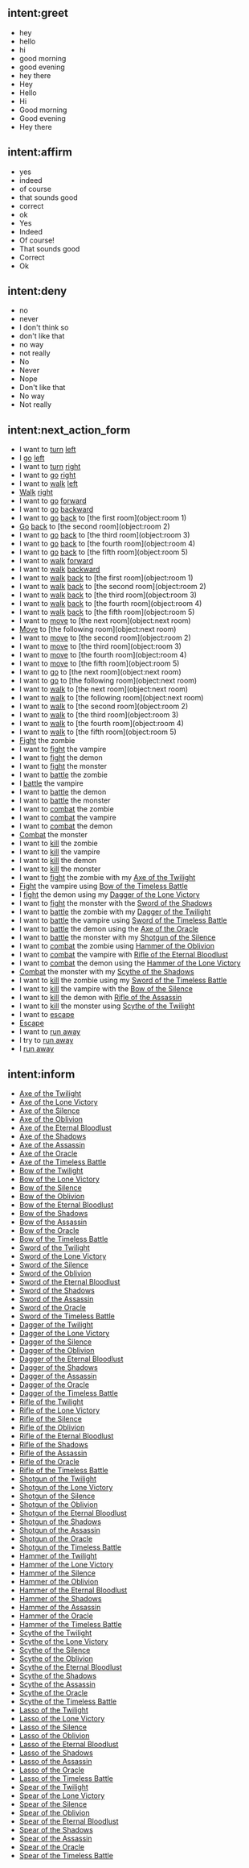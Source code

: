 ## intent:greet
- hey
- hello
- hi
- good morning
- good evening
- hey there
- Hey
- Hello
- Hi
- Good morning
- Good evening
- Hey there

## intent:affirm
- yes
- indeed
- of course
- that sounds good
- correct
- ok
- Yes
- Indeed
- Of course!
- That sounds good
- Correct
- Ok

## intent:deny
- no
- never
- I don't think so
- don't like that
- no way
- not really
- No
- Never
- Nope
- Don't like that
- No way
- Not really


## intent:next_action_form
- I want to [turn](next_action:move) [left](direction:left)
- I [go](next_action:move) [left](direction:left)
- I want to [turn](next_action:move) [right](direction:right)
- I want to [go](next_action:move) [right](direction:right)
- I want to [walk](next_action:move) [left](direction:left)
- [Walk](next_action:move) [right](direction:right)
- I want to [go](next_action:move) [forward](direction:forward)
- I want to [go](next_action:move) [backward](direction:backward)
- I want to [go](next_action:move) [back](direction:backward) to [the first room](object:room 1)
- [Go](next_action:move) [back](direction:backward) to [the second room](object:room 2)
- I want to [go](next_action:move) [back](direction:backward) to [the third room](object:room 3)
- I want to [go](next_action:move) [back](direction:backward) to [the fourth room](object:room 4)
- I want to [go](next_action:move) [back](direction:backward) to [the fifth room](object:room 5)
- I want to [walk](next_action:move) [forward](direction:forward)
- I want to [walk](next_action:move) [backward](direction:backward)
- I want to [walk](next_action:move) [back](direction:backward) to [the first room](object:room 1)
- I want to [walk](next_action:move) [back](direction:backward) to [the second room](object:room 2)
- I want to [walk](next_action:move) [back](direction:backward) to [the third room](object:room 3)
- I want to [walk](next_action:move) [back](direction:backward) to [the fourth room](object:room 4)
- I want to [walk](next_action:move) [back](direction:backward) to [the fifth room](object:room 5)
- I want to [move](next_action:move) to [the next room](object:next room)
- [Move](next_action:move) to [the following room](object:next room)
- I want to [move](next_action:move) to [the second room](object:room 2)
- I want to [move](next_action:move) to [the third room](object:room 3)
- I want to [move](next_action:move) to [the fourth room](object:room 4)
- I want to [move](next_action:move) to [the fifth room](object:room 5)
- I want to [go](next_action:move) to [the next room](object:next room)
- I want to [go](next_action:move) to [the following room](object:next room)
- I want to [walk](next_action:move) to [the next room](object:next room)
- I want to [walk](next_action:move) to [the following room](object:next room)
- I want to [walk](next_action:move) to [the second room](object:room 2)
- I want to [walk](next_action:move) to [the third room](object:room 3)
- I want to [walk](next_action:move) to [the fourth room](object:room 4)
- I want to [walk](next_action:move) to [the fifth room](object:room 5)
- [Fight](next_action:fight) the zombie
- I want to [fight](next_action:fight) the vampire
- I want to [fight](next_action:fight) the demon
- I want to [fight](next_action:fight) the monster
- I want to [battle](next_action:fight) the zombie
- I [battle](next_action:fight) the vampire
- I want to [battle](next_action:fight) the demon
- I want to [battle](next_action:fight) the monster
- I want to [combat](next_action:fight) the zombie
- I want to [combat](next_action:fight) the vampire
- I want to [combat](next_action:fight) the demon
- [Combat](next_action:fight) the monster
- I want to [kill](next_action:fight) the zombie
- I want to [kill](next_action:fight) the vampire
- I want to [kill](next_action:fight) the demon
- I want to [kill](next_action:fight) the monster
- I want to [fight](next_action:fight) the zombie with my [Axe of the Twilight](fight_with)
- [Fight](next_action:fight) the vampire using [Bow of the Timeless Battle](fight_with)
- I [fight](next_action:fight) the demon using my [Dagger of the Lone Victory](fight_with)
- I want to [fight](next_action:fight) the monster with the [Sword of the Shadows](fight_with)
- I want to [battle](next_action:fight) the zombie with my [Dagger of the Twilight](fight_with)
- I want to [battle](next_action:fight) the vampire using [Sword of the Timeless Battle](fight_with)
- I want to [battle](next_action:fight) the demon using the [Axe of the Oracle](fight_with)
- I want to [battle](next_action:fight) the monster with my [Shotgun of the Silence](fight_with)
- I want to [combat](next_action:fight) the zombie using [Hammer of the Oblivion](fight_with)
- I want to [combat](next_action:fight) the vampire with [Rifle of the Eternal Bloodlust](fight_with)
- I want to [combat](next_action:fight) the demon using the [Hammer of the Lone Victory](fight_with)
- [Combat](next_action:fight) the monster with my [Scythe of the Shadows](fight_with)
- I want to [kill](next_action:fight) the zombie using my [Sword of the Timeless Battle](fight_with)
- I want to [kill](next_action:fight) the vampire with the [Bow of the Silence](fight_with)
- I want to [kill](next_action:fight) the demon with [Rifle of the Assassin](fight_with)
- I want to [kill](next_action:fight) the monster using [Scythe of the Twilight](fight_with)
- I want to [escape](next_action:escape)
- [Escape](next_action:escape)
- I want to [run away](next_action:escape)
- I try to [run away](next_action:escape)
- I [run away](next_action:escape)

## intent:inform
- [Axe of the Twilight](fight_with)
- [Axe of the Lone Victory](fight_with)
- [Axe of the Silence](fight_with)
- [Axe of the Oblivion](fight_with)
- [Axe of the Eternal Bloodlust](fight_with)
- [Axe of the Shadows](fight_with)
- [Axe of the Assassin](fight_with)
- [Axe of the Oracle](fight_with)
- [Axe of the Timeless Battle](fight_with)
- [Bow of the Twilight](fight_with)
- [Bow of the Lone Victory](fight_with)
- [Bow of the Silence](fight_with)
- [Bow of the Oblivion](fight_with)
- [Bow of the Eternal Bloodlust](fight_with)
- [Bow of the Shadows](fight_with)
- [Bow of the Assassin](fight_with)
- [Bow of the Oracle](fight_with)
- [Bow of the Timeless Battle](fight_with)
- [Sword of the Twilight](fight_with)
- [Sword of the Lone Victory](fight_with)
- [Sword of the Silence](fight_with)
- [Sword of the Oblivion](fight_with)
- [Sword of the Eternal Bloodlust](fight_with)
- [Sword of the Shadows](fight_with)
- [Sword of the Assassin](fight_with)
- [Sword of the Oracle](fight_with)
- [Sword of the Timeless Battle](fight_with)
- [Dagger of the Twilight](fight_with)
- [Dagger of the Lone Victory](fight_with)
- [Dagger of the Silence](fight_with)
- [Dagger of the Oblivion](fight_with)
- [Dagger of the Eternal Bloodlust](fight_with)
- [Dagger of the Shadows](fight_with)
- [Dagger of the Assassin](fight_with)
- [Dagger of the Oracle](fight_with)
- [Dagger of the Timeless Battle](fight_with)
- [Rifle of the Twilight](fight_with)
- [Rifle of the Lone Victory](fight_with)
- [Rifle of the Silence](fight_with)
- [Rifle of the Oblivion](fight_with)
- [Rifle of the Eternal Bloodlust](fight_with)
- [Rifle of the Shadows](fight_with)
- [Rifle of the Assassin](fight_with)
- [Rifle of the Oracle](fight_with)
- [Rifle of the Timeless Battle](fight_with)
- [Shotgun of the Twilight](fight_with)
- [Shotgun of the Lone Victory](fight_with)
- [Shotgun of the Silence](fight_with)
- [Shotgun of the Oblivion](fight_with)
- [Shotgun of the Eternal Bloodlust](fight_with)
- [Shotgun of the Shadows](fight_with)
- [Shotgun of the Assassin](fight_with)
- [Shotgun of the Oracle](fight_with)
- [Shotgun of the Timeless Battle](fight_with)
- [Hammer of the Twilight](fight_with)
- [Hammer of the Lone Victory](fight_with)
- [Hammer of the Silence](fight_with)
- [Hammer of the Oblivion](fight_with)
- [Hammer of the Eternal Bloodlust](fight_with)
- [Hammer of the Shadows](fight_with)
- [Hammer of the Assassin](fight_with)
- [Hammer of the Oracle](fight_with)
- [Hammer of the Timeless Battle](fight_with)
- [Scythe of the Twilight](fight_with)
- [Scythe of the Lone Victory](fight_with)
- [Scythe of the Silence](fight_with)
- [Scythe of the Oblivion](fight_with)
- [Scythe of the Eternal Bloodlust](fight_with)
- [Scythe of the Shadows](fight_with)
- [Scythe of the Assassin](fight_with)
- [Scythe of the Oracle](fight_with)
- [Scythe of the Timeless Battle](fight_with)
- [Lasso of the Twilight](fight_with)
- [Lasso of the Lone Victory](fight_with)
- [Lasso of the Silence](fight_with)
- [Lasso of the Oblivion](fight_with)
- [Lasso of the Eternal Bloodlust](fight_with)
- [Lasso of the Shadows](fight_with)
- [Lasso of the Assassin](fight_with)
- [Lasso of the Oracle](fight_with)
- [Lasso of the Timeless Battle](fight_with)
- [Spear of the Twilight](fight_with)
- [Spear of the Lone Victory](fight_with)
- [Spear of the Silence](fight_with)
- [Spear of the Oblivion](fight_with)
- [Spear of the Eternal Bloodlust](fight_with)
- [Spear of the Shadows](fight_with)
- [Spear of the Assassin](fight_with)
- [Spear of the Oracle](fight_with)
- [Spear of the Timeless Battle](fight_with)
